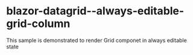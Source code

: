 # blazor-datagrid--always-editable-grid-column
This sample is demonstrated to render Grid componet in always editable state 
